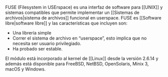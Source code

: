 FUSE (Filesystem in USErspace) es una interfaz de software para [[UNIX]] y sistemas compatibles que permite implementar un [[Sistemas de archivos|sistema de archivos]] funcional en userspace. FUSE es [[Software libre|software libre]] y las características que incluyen son:
- Una librería simple
- Correr el sistema de archivo en “userspace”, esto implica que no necesita ser usuario privilegiado.
- Ha probado ser estable.

El módulo está incorporado al kernel de [[Linux]] desde la versión 2.6.14 y además está disponible para FreeBSD, NetBSD, OpenSolaris, Minix 3, macOS y Windows.
